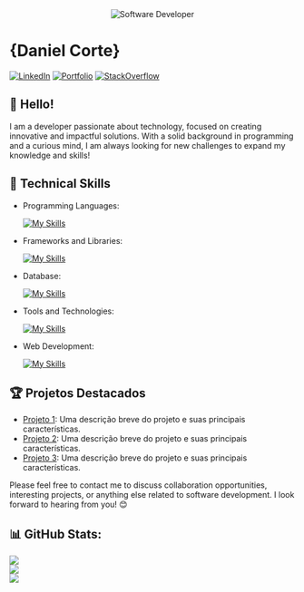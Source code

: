 <div align="center">
  <img src="https://media.istockphoto.com/id/1470350413/vector/software-developer-working-with-computers.jpg?s=612x612&w=0&k=20&c=rMDiFqhfe3PUzikjGeCuSl-x4YlXFCcnM_psO4MlOU0=" alt="Software Developer">
</div>

# {Daniel Corte}

[![LinkedIn](https://img.shields.io/badge/LinkedIn-blue?logo=linkedin)](http://linkedin.com/in/daniel-corte-1200b0224)
[![Portfolio](https://img.shields.io/badge/Portfolio-purple?logo=google-chrome)](https://danielcorte.github.io/projeto-portfolio/)
[![StackOverflow](https://img.shields.io/badge/)](https://pt.stackoverflow.com/users/320601/daniel-corte)

## 👋 Hello!

I am a developer passionate about technology, focused on creating innovative and impactful solutions. With a solid background in programming and a curious mind, I am always looking for new challenges to expand my knowledge and skills!

## 🚀 Technical Skills

- Programming Languages: 

    [![My Skills](https://skillicons.dev/icons?i=java,javascript,python)](https://skillicons.dev)
- Frameworks and Libraries: 

    [![My Skills](https://skillicons.dev/icons?i=spring,react,django)](https://skillicons.dev)
- Database: 

    [![My Skills](https://skillicons.dev/icons?i=mysql,mongo)](https://skillicons.dev)
- Tools and Technologies: 

    [![My Skills](https://skillicons.dev/icons?i=git,github,vscode,eclipse)](https://skillicons.dev)
- Web Development:

    [![My Skills](https://skillicons.dev/icons?i=php,html,css)](https://skillicons.dev)

## 🏆 Projetos Destacados

- [Projeto 1](https://github.com/[seu-usuario]/projeto1): Uma descrição breve do projeto e suas principais características.
- [Projeto 2](https://github.com/[seu-usuario]/projeto2): Uma descrição breve do projeto e suas principais características.
- [Projeto 3](https://github.com/[seu-usuario]/projeto3): Uma descrição breve do projeto e suas principais características.


Please feel free to contact me to discuss collaboration opportunities, interesting projects, or anything else related to software development. I look forward to hearing from you! 😊
## 📊 GitHub Stats:
![](https://github-readme-stats.vercel.app/api?username=danielcorte&theme=aura_dark&hide_border=true&include_all_commits=false&count_private=true)<br/>
![](https://github-readme-streak-stats.herokuapp.com/?user=danielcorte&theme=aura_dark&hide_border=true)<br/>
![](https://github-readme-stats.vercel.app/api/top-langs/?username=danielcorte&theme=aura_dark&hide_border=true&include_all_commits=false&count_private=true&layout=compact)
